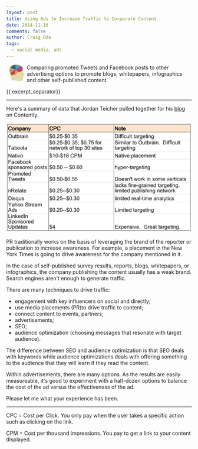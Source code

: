 ```yaml
---
layout: post
title: Using Ads to Increase Traffic to Corporate Content
date: 2014-11-16
comments: false
author: Craig Oda
tags:
  - social media, ads
---
```

<img src = "/img/blog/header/marketer.jpg" height = "50" hspace="3" align="left">
Comparing promoted Tweets and Facebook posts to other advertising options to promote blogs, whitepapers, infographics and other self-published content.

{{ excerpt_separator}}

---

Here's a summary of data that Jordan Teicher pulled together for his
[blog][teicher] on Contently.

![Costs of Content Marketing](/img/blog/2014/11/content_marketing.png)

PR traditionally works on the basis of leveraging the brand of the 
reporter or publication to increase awareness.  For example, a placement 
in the New York Times is going to drive awareness for the company 
mentioned in it.  

In the case of self-published survey results, reports, 
blogs, whitepapers, or infographics, the company publishing the content
usually has a weak brand.  Search engines aren't enough to generate
traffic.  

There are many techniques to drive traffic:

- engagement with key influencers on social and directly;
- use media placements (PR)to drive traffic to content;
- connect content to events, partners;
- advertisements;
- SEO;
- audience optimization (choosing messages that resonate with
target audience).

The difference between SEO and audience optimization is that 
 SEO deals with keywords while audience optimizations deals with
offering something to the audience that they will learn if they
read the content.

Within advertisements, there are many options.  As the results are
easily measureable, it's good to experiment with a half-dozen 
options to balance the cost of the ad versus the effectiveness
of the ad.

Please let me what your experience has been.

---

CPC = Cost per Click.  You only pay when the user takes a specific action
such as clicking on the link.

CPM = Cost per thousand impressions.  You pay to get a link to 
your content displayed.

[teicher]: http://contently.com/strategist/2014/04/10/the-pros-cons-and-costs-of-the-top-10-content-distribution-platforms/

